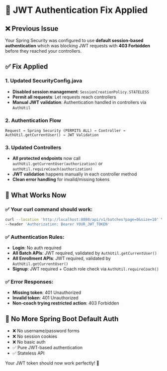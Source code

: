 # 🔧 JWT Authentication Fix Applied

## ❌ **Previous Issue**
Your Spring Security was configured to use **default session-based authentication** which was blocking JWT requests with **403 Forbidden** before they reached your controllers.

## ✅ **Fix Applied**

### **1. Updated SecurityConfig.java**
- **Disabled session management**: `SessionCreationPolicy.STATELESS`
- **Permit all requests**: Let requests reach controllers 
- **Manual JWT validation**: Authentication handled in controllers via `AuthUtil`

### **2. Authentication Flow**
```
Request → Spring Security (PERMITS ALL) → Controller → AuthUtil.getCurrentUser() → JWT Validation
```

### **3. Updated Controllers**
- **All protected endpoints** now call `authUtil.getCurrentUser(authorization)` or `authUtil.requireCoach(authorization)`
- **JWT validation** happens manually in each controller method
- **Clean error handling** for invalid/missing tokens

## 🎯 **What Works Now**

### **✅ Your curl command should work:**
```bash
curl --location 'http://localhost:8080/api/v1/batches?page=0&size=10' \
--header 'Authorization: Bearer YOUR_JWT_TOKEN'
```

### **✅ Authentication Rules:**
- **Login**: No auth required
- **All Batch APIs**: JWT required, validated by `AuthUtil.getCurrentUser()`
- **All Enrollment APIs**: JWT required, validated by `AuthUtil.getCurrentUser()`
- **Signup**: JWT required + Coach role check via `AuthUtil.requireCoach()`

### **✅ Error Responses:**
- **Missing token**: 401 Unauthorized
- **Invalid token**: 401 Unauthorized  
- **Non-coach trying restricted action**: 403 Forbidden

## 🚀 **No More Spring Boot Default Auth**
- ❌ No username/password forms
- ❌ No session cookies  
- ❌ No basic auth
- ✅ Pure JWT-based authentication
- ✅ Stateless API

Your JWT token should now work perfectly! 🎉 